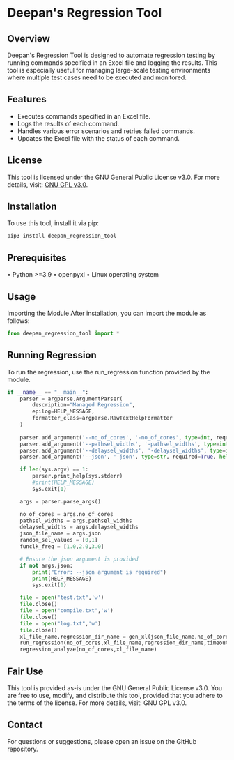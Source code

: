# Deepan's Regression Tool

## Overview

Deepan's Regression Tool is designed to automate regression testing by running commands specified in an Excel file and logging the results. This tool is especially useful for managing large-scale testing environments where multiple test cases need to be executed and monitored.

## Features

- Executes commands specified in an Excel file.
- Logs the results of each command.
- Handles various error scenarios and retries failed commands.
- Updates the Excel file with the status of each command.

## License

This tool is licensed under the GNU General Public License v3.0. For more details, visit: [GNU GPL v3.0](https://www.gnu.org/licenses/gpl-3.0.en.html).

## Installation

To use this tool, install it via pip:

```sh
pip3 install deepan_regression_tool
```
## Prerequisites
•	Python >=3.9
•	openpyxl
•	Linux operating system

## Usage
Importing the Module
After installation, you can import the module as follows:
```python
from deepan_regression_tool import *
```
## Running Regression
To run the regression, use the run_regression function provided by the module.

```python
if __name__ == "__main__":
    parser = argparse.ArgumentParser(
        description="Managed Regression",
        epilog=HELP_MESSAGE,
        formatter_class=argparse.RawTextHelpFormatter
    )
    
    parser.add_argument('--no_of_cores', '-no_of_cores', type=int, required=True, help="Number of cores to use for the regression.")
    parser.add_argument('--pathsel_widths', '-pathsel_widths', type=int, nargs='+', required=True, help="Widths for path selection.")
    parser.add_argument('--delaysel_widths', '-delaysel_widths', type=int, nargs='+', required=True, help="Widths for delay selection.")
    parser.add_argument('--json', '-json', type=str, required=True, help="Path to the JSON configuration file.")

    if len(sys.argv) == 1:
        parser.print_help(sys.stderr)
        #print(HELP_MESSAGE)
        sys.exit(1)

    args = parser.parse_args()

    no_of_cores = args.no_of_cores
    pathsel_widths = args.pathsel_widths
    delaysel_widths = args.delaysel_widths
    json_file_name = args.json
    random_sel_values = [0,1]
    funclk_freq = [1.0,2.0,3.0]

    # Ensure the json argument is provided
    if not args.json:
        print("Error: --json argument is required")
        print(HELP_MESSAGE)
        sys.exit(1)

    file = open("test.txt",'w')
    file.close()
    file = open("compile.txt",'w')
    file.close()
    file = open("log.txt",'w')
    file.close()
    xl_file_name,regression_dir_name = gen_xl(json_file_name,no_of_cores,pathsel_widths,delaysel_widths,funclk_freq,random_sel_values)
    run_regression(no_of_cores,xl_file_name,regression_dir_name,timeout)
    regression_analyze(no_of_cores,xl_file_name)

```

## Fair Use
This tool is provided as-is under the GNU General Public License v3.0. You are free to use, modify, and distribute this tool, provided that you adhere to the terms of the license. For more details, visit: GNU GPL v3.0.

## Contact
For questions or suggestions, please open an issue on the GitHub repository.
